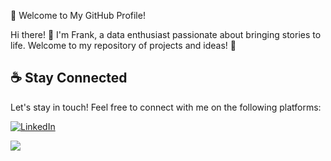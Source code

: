 🌟 Welcome to My GitHub Profile!

Hi there! 👋 I'm Frank, a data enthusiast passionate about bringing stories to life. Welcome to my repository of projects and ideas! 🚀


## ☕ Stay Connected

Let's stay in touch! Feel free to connect with me on the following platforms:

[![LinkedIn](https://img.shields.io/badge/LinkedIn-0077B5?style=for-the-badge&logo=linkedin&logoColor=white)](https://www.linkedin.com/in/mlfrnk/)


![](https://komarev.com/ghpvc/?username=mandele1999)

<!---
mandele1999/mandele1999 is a ✨ special ✨ repository because its `README.md` (this file) appears on your GitHub profile.
You can click the Preview link to take a look at your changes.
--->
